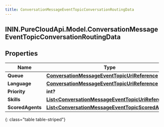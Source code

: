 ```yaml
---
title: ConversationMessageEventTopicConversationRoutingData
---
```

## ININ.PureCloudApi.Model.ConversationMessageEventTopicConversationRoutingData

## Properties

|Name | Type | Description | Notes|
|------------ | ------------- | ------------- | -------------|
| **Queue** | [**ConversationMessageEventTopicUriReference**](ConversationMessageEventTopicUriReference.html) |  | [optional] |
| **Language** | [**ConversationMessageEventTopicUriReference**](ConversationMessageEventTopicUriReference.html) |  | [optional] |
| **Priority** | **int?** |  | [optional] |
| **Skills** | [**List&lt;ConversationMessageEventTopicUriReference&gt;**](ConversationMessageEventTopicUriReference.html) |  | [optional] |
| **ScoredAgents** | [**List&lt;ConversationMessageEventTopicScoredAgent&gt;**](ConversationMessageEventTopicScoredAgent.html) |  | [optional] |
{: class="table table-striped"}


